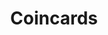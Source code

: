 ---
title: Coincards
description: Buy gift cards, mobile top-ups and prepaid vouchers from hundreds of retailers with Bitcoin.
homepage: https://coincards.com/
altFor: ['bitpay-wallet', 'gamesplanet', 'kinguin', 'microsoft', 'playasia', 'airbaltic', 'the-d-hotel', 'flight-centre', 'eom-travel', 'webhallen', 'newegg', 'lush', 'egifter', 'gyft']
---